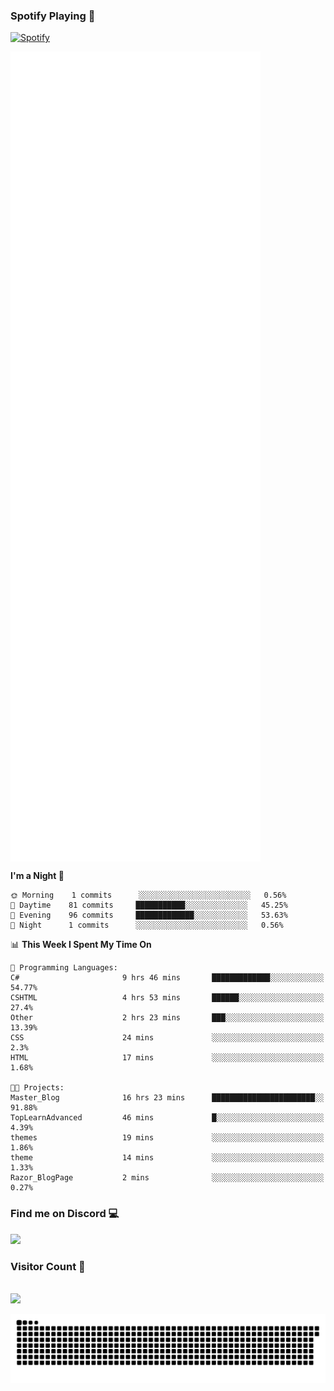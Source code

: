 ### Spotify Playing 🎵
[![Spotify](https://spotify-livestats-callme-milad.vercel.app/api/spotify)](https://open.spotify.com/user/314mrt6dxn5cqoxklh3thbwlr6by)

<img align="center" src="/github-metrics.svg" alt="Metrics" width="400">

<!--START_SECTION:waka-->
**I'm a Night 🦉** 

```text
🌞 Morning    1 commits      ░░░░░░░░░░░░░░░░░░░░░░░░░   0.56% 
🌆 Daytime    81 commits     ███████████░░░░░░░░░░░░░░   45.25% 
🌃 Evening    96 commits     █████████████░░░░░░░░░░░░   53.63% 
🌙 Night      1 commits      ░░░░░░░░░░░░░░░░░░░░░░░░░   0.56%

```


📊 **This Week I Spent My Time On** 

```text
💬 Programming Languages: 
C#                       9 hrs 46 mins       █████████████░░░░░░░░░░░░   54.77% 
CSHTML                   4 hrs 53 mins       ██████░░░░░░░░░░░░░░░░░░░   27.4% 
Other                    2 hrs 23 mins       ███░░░░░░░░░░░░░░░░░░░░░░   13.39% 
CSS                      24 mins             ░░░░░░░░░░░░░░░░░░░░░░░░░   2.3% 
HTML                     17 mins             ░░░░░░░░░░░░░░░░░░░░░░░░░   1.68%

🐱‍💻 Projects: 
Master_Blog              16 hrs 23 mins      ███████████████████████░░   91.88% 
TopLearnAdvanced         46 mins             █░░░░░░░░░░░░░░░░░░░░░░░░   4.39% 
themes                   19 mins             ░░░░░░░░░░░░░░░░░░░░░░░░░   1.86% 
theme                    14 mins             ░░░░░░░░░░░░░░░░░░░░░░░░░   1.33% 
Razor_BlogPage           2 mins              ░░░░░░░░░░░░░░░░░░░░░░░░░   0.27%

```


<!--END_SECTION:waka-->

### Find me on Discord 💻
<a href="https://discord.gg/t35EjYprS6" rel="nofollow"> 
  <img src="https://discord.c99.nl/widget/theme-3/977957889358573609.png" data-canonical-src="https://discord.c99.nl/widget/theme-3/977957889358573609.png" style="max-width: 100%;"></a>

### Visitor Count 🔢
<p align="left"> 
  <br>
  <img src="https://profile-counter.glitch.me/callme-devil/count.svg" />
</p>

<img src="https://github.com/callme-devil/callme-devil/blob/output/github-contribution-grid-snake.svg" alt="snake" style="max-width: 100%;">
